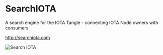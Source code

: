 # SearchIOTA
A search engine for the IOTA Tangle - connecting IOTA Node owners with consumers

http://searchiota.com

![Search IOTA](https://s18.postimg.org/mvbwf1qyx/iotaprealpha.png)
